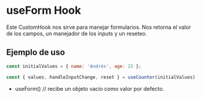 # useForm Hook

Este CustomHook nos sirve para manejar formularios. Nos retorna el valor de los campos, un manejador de los inputs y un reseteo.

## Ejemplo de uso

```javascript
const initialValues = { name: 'Andrés', age: 25 };

const { values, handleInputChange, reset } = useCounter(initialValues);
```

- useForm() // recibe un objeto vacío como valor por defecto.
